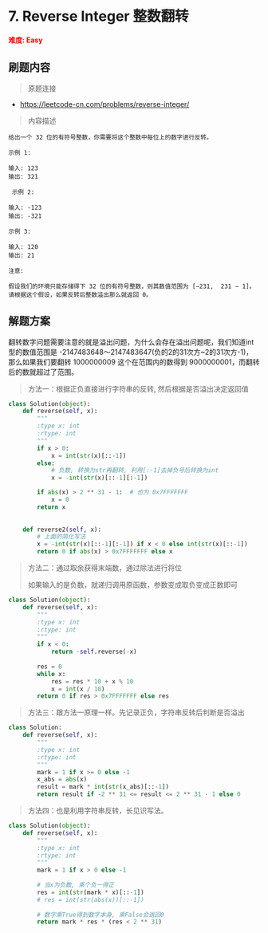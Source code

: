# 7. Reverse Integer 整数翻转

**<font color=red>难度: Easy</font>**

## 刷题内容

> 原题连接

* https://leetcode-cn.com/problems/reverse-integer/

> 内容描述

```
给出一个 32 位的有符号整数，你需要将这个整数中每位上的数字进行反转。

示例 1:

输入: 123
输出: 321

 示例 2:

输入: -123
输出: -321

示例 3:

输入: 120
输出: 21

注意:

假设我们的环境只能存储得下 32 位的有符号整数，则其数值范围为 [−231,  231 − 1]。请根据这个假设，如果反转后整数溢出那么就返回 0。
```

## 解题方案

翻转数字问题需要注意的就是溢出问题，为什么会存在溢出问题呢，我们知道int型的数值范围是 -2147483648～2147483647(负的2的31次方~2的31次方-1)， 那么如果我们要翻转 1000000009 这个在范围内的数得到 9000000001，而翻转后的数就超过了范围。

> 方法一：根据正负直接进行字符串的反转, 然后根据是否溢出决定返回值

```python
class Solution(object):
    def reverse(self, x):
        """
        :type x: int
        :rtype: int
        """
        if x > 0:
            x = int(str(x)[::-1])
        else:
            # 负数, 转换为str再翻转, 利用[:-1]去掉负号后转换为int
            x = -int(str(x)[::-1][:-1])

        if abs(x) > 2 ** 31 - 1:  # 也为 0x7FFFFFFF
            x = 0
        return x
   	
    
    def reverse2(self, x):
        # 上面的简化写法
        x = -int(str(x)[::-1][:-1]) if x < 0 else int(str(x)[::-1])
        return 0 if abs(x) > 0x7FFFFFFF else x
```



> 方法二：通过取余获得末端数，通过除法进行将位
>
> 如果输入的是负数，就递归调用原函数，参数变成取负变成正数即可

```python
class Solution(object):
    def reverse(self, x):
        """
        :type x: int
        :rtype: int
        """
        if x < 0:
            return -self.reverse(-x)
        
        res = 0
        while x:
            res = res * 10 + x % 10
            x = int(x / 10)
        return 0 if res > 0x7FFFFFFF else res
```



> 方法三：跟方法一原理一样。先记录正负，字符串反转后判断是否溢出

```python
class Solution:
    def reverse(self, x):
        """
        :type x: int
        :rtype: int
        """
        mark = 1 if x >= 0 else -1
        x_abs = abs(x)
        result = mark * int(str(x_abs)[::-1])
        return result if -2 ** 31 <= result <= 2 ** 31 - 1 else 0
```



> 方法四：也是利用字符串反转，长见识写法。

```python
class Solution(object):
    def reverse(self, x):
        """
        :type x: int
        :rtype: int
        """
        mark = 1 if x > 0 else -1
        
 		# 当x为负数, 乘个负一得正
        res = int(str(mark * x)[::-1]) 
        # res = int(str(abs(x))[::-1]) 
        
        # 数字乘True得到数字本身, 乘False会返回0
        return mark * res * (res < 2 ** 31)
```
